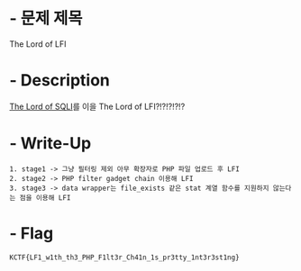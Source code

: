 # - 문제 제목
The Lord of LFI
# - Description
[The Lord of SQLI](https://los.rubiya.kr/)를 이을 The Lord of LFI?!?!?!?!?
# - Write-Up
```
1. stage1 -> 그냥 필터링 제외 아무 확장자로 PHP 파일 업로드 후 LFI
2. stage2 -> PHP filter gadget chain 이용해 LFI
3. stage3 -> data wrapper는 file_exists 같은 stat 계열 함수를 지원하지 않는다는 점을 이용해 LFI
```
# - Flag
`KCTF{LF1_w1th_th3_PHP_F1lt3r_Ch41n_1s_pr3tty_1nt3r3st1ng}`